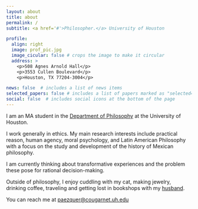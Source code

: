 ```yaml
---
layout: about
title: about
permalink: /
subtitle: <a href='#'>Philosopher.</a> University of Houston 

profile:
  align: right
  image: prof_pic.jpg
  image_cicular: false # crops the image to make it circular
  address: >
    <p>508 Agnes Arnold Hall</p>
    <p>3553 Cullen Boulevard</p>
    <p>Houston, TX 77204-3004</p>

news: false  # includes a list of news items
selected_papers: false # includes a list of papers marked as "selected={true}"
social: false  # includes social icons at the bottom of the page
---
```



I am an MA student in the [Department of Philosophy](https://www.uh.edu/class/philosophy/) at the University of Houston. 

I work generally in ethics. My main research interests include practical reason, human agency, moral psychology, and Latin American Philosophy with a focus on the study and development of the history of Mexican philosophy. 

I am currently thinking about transformative experiences and the problem these pose for rational decision-making. 

Outside of philosophy, I enjoy cuddling with my cat, making jewelry, drinking coffee, traveling and getting lost in bookshops with my [husband](http://phkieval.com). 

You can reach me at [paezquer@cougarnet.uh.edu](mailto:paezquer@cougarnet.uh.edu)

